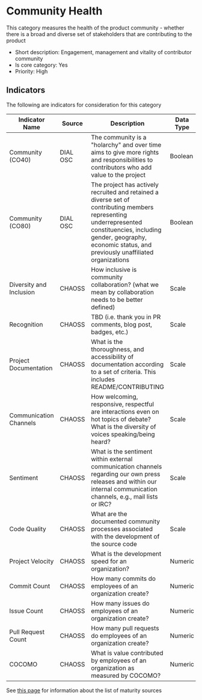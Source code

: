 # Community Health

This category measures the health of the product community - whether there is a broad and 
diverse set of stakeholders that are contributing to the product

* Short description: Engagement, management and vitality of contributor community
* Is core category: Yes
* Priority: High


## Indicators

The following are indicators for consideration for this category

| Indicator Name | Source | Description | Data Type |
| --- | --- | --- | --- |
| Community (CO40) | DIAL OSC | The community is a "holarchy" and over time aims to give more rights and responsibilities to contributors who add value to the project | Boolean | 
| Community (CO80) | DIAL OSC | The project has actively recruited and retained a diverse set of contributing members representing underrepresented constituencies, including gender, geography, economic status, and previously unaffiliated organizations | Boolean |
| Diversity and Inclusion | CHAOSS | How inclusive is community collaboration? (what we mean by collaboration needs to be better defined) | Scale |
| Recognition | CHAOSS | TBD (i.e. thank you in PR comments, blog post, badges, etc.) | Scale |
| Project Documentation | CHAOSS | What is the thoroughness, and accessibility of documentation according to a set of criteria. This includes README/CONTRIBUTING | Scale |
| Communication Channels | CHAOSS | How welcoming, responsive, respectful are interactions even on hot topics of debate? What is the diversity of voices speaking/being heard? | Scale |
| Sentiment | CHAOSS | What is the sentiment within external communication channels regarding our own press releases and within our internal communication channels, e.g., mail lists or IRC? | Scale |
| Code Quality | CHAOSS | What are the documented community processes associated with the development of the source code | Scale |
| Project Velocity | CHAOSS | What is the development speed for an organization? | Numeric |
| Commit Count | CHAOSS | How many commits do employees of an organization create? | Numeric |
| Issue Count | CHAOSS | How many issues do employees of an organization create? | Numeric |
| Pull Request Count | CHAOSS | How many pull requests do employees of an organization create? | Numeric |
| COCOMO | CHAOSS | What is value contributed by employees of an organization as measured by COCOMO? | Numeric |


See [this page](sources.md) for information about the list of maturity sources